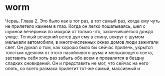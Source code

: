 worm
====

Червь. Глава 2.
Это было как в тот раз, в тот самый раз, когда ему чуть не прилетело камнем в глаз. Когда он легко пошатываясь,  шел с шумной вечеринки по мокрой от только что, закончившегося дождя улице. Теплый вечерний ветер дул ему в спину, вокруг с шумом мелькали автомобили, в многочисленных окнах домов люди зажигали свет. Он думал о том, как хорошо было бы сейчас прилечь, укрытся толстым одеялом от этого назойливого шума и мелькающего света, заставить себя хоть раз забыть обо всем и провалится в бездну сладких сновидений. Он и представить не мог, что сейчас на него опять, со всего размаха прилетит тот-же самый, массивный и
